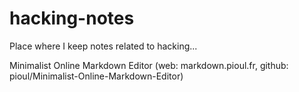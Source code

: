 # hacking-notes
Place where I keep notes related to hacking...

Minimalist Online Markdown Editor (web: markdown.pioul.fr, github: pioul/Minimalist-Online-Markdown-Editor)
